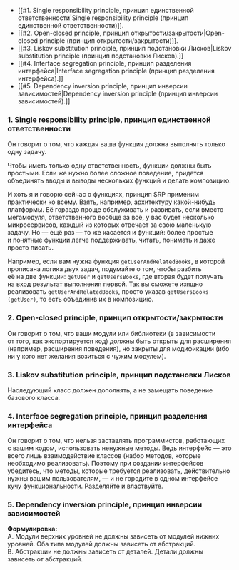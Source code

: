 - [[#1. Single responsibility principle, принцип единственной ответственности|Single responsibility principle (принцип единственной ответственности)]].
- [[#2. Open-closed principle, принцип открытости/закрытости|Open-closed principle (принцип открытости/закрытости)]].
- [[#3. Liskov substitution principle, принцип подстановки Лисков|Liskov substitution principle (принцип подстановки Лисков).]]
- [[#4. Interface segregation principle, принцип разделения интерфейса|Interface segregation principle (принцип разделения интерфейса).]]
- [[#5. Dependency inversion principle, принцип инверсии зависимостей|Dependency inversion principle (принцип инверсии зависимостей).]]
### 1. Single responsibility principle, принцип единственной ответственности

Он говорит о том, что каждая ваша функция должна выполнять только одну задачу.

Чтобы иметь только одну ответственность, функции должны быть простыми. Если же нужно более сложное поведение, придётся объединять вводы и выводы нескольких функций и делать композицию.

И хоть я и говорю сейчас о функциях, принцип SRP применим практически ко всему. Взять, например, архитектуру какой-нибудь платформы. Её гораздо проще обслуживать и развивать, если вместо мегамодуля, ответственного вообще за всё, у вас будет несколько микросервисов, каждый из которых отвечает за свою маленькую задачу. Но — ещё раз — то же касается и функций: более простые и понятные функции легче поддерживать, читать, понимать и даже просто писать.

Например, если вам нужна функция `getUserAndRelatedBooks`, в которой прописана логика двух задач, подумайте о том, чтобы разбить её на две функции: `getUser` и `getUsersBooks`, где вторая будет получать на вход результат выполнения первой. Так вы сможете изящно реализовать `getUserAndRelatedBooks`, просто указав `getUsersBooks (getUser)`, то есть объединив их в композицию.
### 2. Open-closed principle, принцип открытости/закрытости
Он говорит о том, что ваши модули или библиотеки (в зависимости от того, как экспортируется код) должны быть открыты для расширения (например, расширения поведения), но закрыты для модификации (ибо ни у кого нет желания возиться с чужим модулем).

### 3. Liskov substitution principle, принцип подстановки Лисков
Наследующий класс должен дополнять, а не замещать поведение базового класса.

### 4. Interface segregation principle, принцип разделения интерфейса
Он говорит о том, что нельзя заставлять программистов, работающих с вашим кодом, использовать ненужные методы. Ведь интерфейс — это всего лишь взаимодействие классов (набор методов, которые необходимо реализовать). Поэтому при создании интерфейсов  убедитесь, что методы, которые требуется реализовать, действительно нужны вашим пользователям, — и не городите в одном интерфейсе кучу функциональности. Разделяйте и властвуйте.

### 5. Dependency inversion principle, принцип инверсии зависимостей
**Формулировка:**  
A. Модули верхних уровней не должны зависеть от модулей нижних уровней. Оба типа модулей должны зависеть от абстракций.  
B. Абстракции не должны зависеть от деталей. Детали должны зависеть от абстракций.